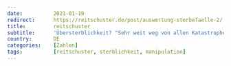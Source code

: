 ```yaml
---
date:          2021-01-19
redirect:      https://reitschuster.de/post/auswertung-sterbefaelle-2/
title:         reitschuster
subtitle:      'Übersterblichkeit? "Sehr weit weg von allen Katastrophenszenarien"'
country:       DE
categories:    [Zahlen]
tags:          [reitschuster, sterblichkeit, manipulation]
---
```

